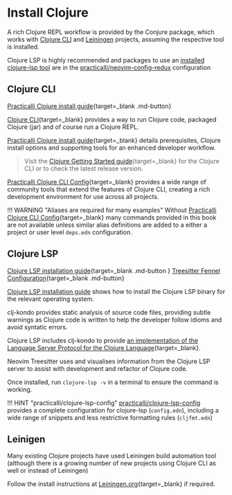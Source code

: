 # Install Clojure

A rich Clojure REPL workflow is provided by the Conjure package, which works with [Clojure CLI](#clojure-cli) and [Leiningen](#leiningen) projects, assuming the respective tool is installed.

Clojure LSP is highly recommended and packages to use an [installed clojure-lsp tool](#clojure-lsp) are in the [practicalli/neovim-config-redux](https://github.com/practicalli/neovim-config-redux) configuration


## Clojure CLI

[Practicalli Clojure install guide](https://practical.li/clojure/install/){target=_blank .md-button}

[Clojure CLI](https://clojure.org/guides/deps_and_cli){target=_blank} provides a way to run Clojure code, packaged Clojure (jar) and of course run a Clojure REPL.

[Practicalli Clojure install guide](https://practical.li/clojure/install/){target=_blank} details prerequisites, Clojure install options and supporting tools for an enhanced developer workflow.

> Visit the [Clojure Getting Started guide](https://clojure.org/guides/getting_started){target=_blank} for the Clojure CLI or to check the latest release version.

[Practicalli Clojure CLI Config](https://practical.li/clojure/clojure-cli/install/community-tools.html){target=_blank} provides a wide range of community tools that extend the features of Clojure CLI, creating a rich development environment for use across all projects.

!!! WARNING "Aliases are required for many examples"
    Without [Practicalli Clojure CLI Config](https://practical.li/clojure/install/clojure-cli/#practicalli-clojure-cli-config){target=_blank} many commands provided in this book are not available unless similar alias definitions are added to a either a project or user level `deps.edn` configuration.


## Clojure LSP

[Clojure LSP installation guide](https://clojure-lsp.io/installation/){target=_blank .md-button }
[Treesitter Fennel Configuration](/neovim/install/configuration/#fnlconfigplugintreesitterfnl){target=_blank .md-button}

[Clojure LSP installation guide](https://clojure-lsp.io/installation/) shows how to install the Clojure LSP binary for the relevant operating system.

clj-kondo provides static analysis of source code files, providing subtle warnings as Clojure code is written to help the developer follow idioms and avoid syntatic errors.

Clojure LSP includes clj-kondo to provide [an implementation of the Language Server Protocol for the Clojure Language](https://clojure-lsp.io/){target=_blank}.

Neovim Treesitter uses and visualises information from the Clojure LSP server to assist with development and refactor of Clojure code.

Once installed, run `clojure-lsp -v` in a terminal to ensure the command is working.

!!! HINT "practicalli/clojure-lsp-config"
    [practicalli/clojure-lsp-config](https://github.com/practicalli/clojure-lsp-config) provides a complete configuration for clojure-lsp (`config.edn`), including a wide range of snippets and less restrictive formatting rules (`cljfmt.edn`)


## Leinigen

Many existing Clojure projects have used Leiningen build automation tool (although there is a growing number of new projects using Clojure CLI as well or instead of Leiningen)

Follow the install instructions at [Leiningen.org](https://leiningen.org/){target=_blank} if required.
